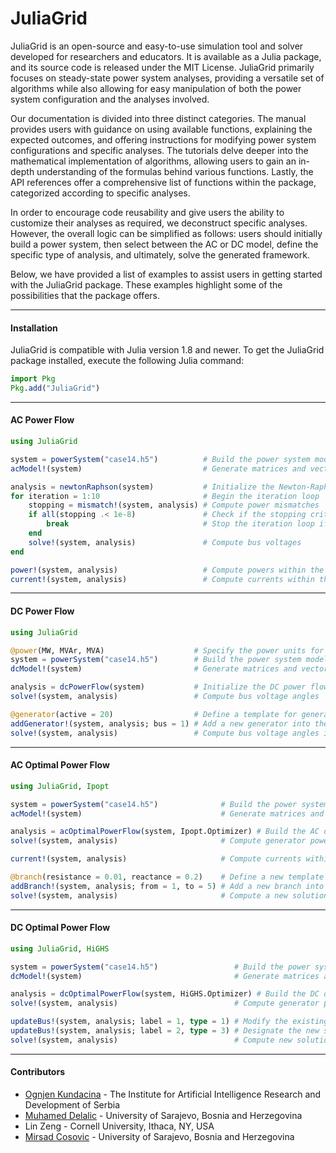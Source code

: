 JuliaGrid
=============

JuliaGrid is an open-source and easy-to-use simulation tool and solver developed for researchers and educators. It is available as a Julia package, and its source code is released under the MIT License. JuliaGrid primarily focuses on steady-state power system analyses, providing a versatile set of algorithms while also allowing for easy manipulation of both the power system configuration and the analyses involved.

Our documentation is divided into three distinct categories. The manual provides users with guidance on using available functions, explaining the expected outcomes, and offering instructions for modifying power system configurations and specific analyses. The tutorials delve deeper into the mathematical implementation of algorithms, allowing users to gain an in-depth understanding of the formulas behind various functions. Lastly, the API references offer a comprehensive list of functions within the package, categorized according to specific analyses.

In order to encourage code reusability and give users the ability to customize their analyses as required, we deconstruct specific analyses. However, the overall logic can be simplified as follows: users should initially build a power system, then select between the AC or DC model, define the specific type of analysis, and ultimately, solve the generated framework.

Below, we have provided a list of examples to assist users in getting started with the JuliaGrid package. These examples highlight some of the possibilities that the package offers.

---

#### Installation
JuliaGrid is compatible with Julia version 1.8 and newer. To get the JuliaGrid package installed, execute the following Julia command:
```julia
import Pkg
Pkg.add("JuliaGrid")
```

---

#### AC Power Flow
```julia
using JuliaGrid

system = powerSystem("case14.h5")          # Build the power system model
acModel!(system)                           # Generate matrices and vectors in the AC model

analysis = newtonRaphson(system)           # Initialize the Newton-Raphson method
for iteration = 1:10                       # Begin the iteration loop
    stopping = mismatch!(system, analysis) # Compute power mismatches
    if all(stopping .< 1e-8)               # Check if the stopping criterion is met
        break                              # Stop the iteration loop if the criterion is met
    end
    solve!(system, analysis)               # Compute bus voltages
end

power!(system, analysis)                   # Compute powers within the power system
current!(system, analysis)                 # Compute currents within the power system
```

---

#### DC Power Flow
```julia
using JuliaGrid

@power(MW, MVAr, MVA)                    # Specify the power units for input data
system = powerSystem("case14.h5")        # Build the power system model
dcModel!(system)                         # Generate matrices and vectors in the DC model

analysis = dcPowerFlow(system)           # Initialize the DC power flow analysis
solve!(system, analysis)                 # Compute bus voltage angles

@generator(active = 20)                  # Define a template for generators
addGenerator!(system, analysis; bus = 1) # Add a new generator into the power system
solve!(system, analysis)                 # Compute bus voltage angles in the updated setup
```

---

#### AC Optimal Power Flow
```julia
using JuliaGrid, Ipopt

system = powerSystem("case14.h5")              # Build the power system model
acModel!(system)                               # Generate matrices and vectors in the AC model

analysis = acOptimalPowerFlow(system, Ipopt.Optimizer) # Build the AC optimal power flow model
solve!(system, analysis)                       # Compute generator powers and bus voltages

current!(system, analysis)                     # Compute currents within the power system

@branch(resistance = 0.01, reactance = 0.2)    # Define a new template for branches
addBranch!(system, analysis; from = 1, to = 5) # Add a new branch into the power system
solve!(system, analysis)                       # Compute a new solution in the updated setup
```

---

#### DC Optimal Power Flow
```julia
using JuliaGrid, HiGHS

system = powerSystem("case14.h5")                 # Build the power system model
dcModel!(system)                                  # Generate matrices and vectors in DC model

analysis = dcOptimalPowerFlow(system, HiGHS.Optimizer) # Build the DC optimal power flow model
solve!(system, analysis)                          # Compute generator powers and bus voltages

updateBus!(system, analysis; label = 1, type = 1) # Modify the existing bus
updateBus!(system, analysis; label = 2, type = 3) # Designate the new slack bus
solve!(system, analysis)                          # Compute new solution in the updated setup
```

---

#### Contributors
 - [Ognjen Kundacina](https://www.linkedin.com/in/ognjen-kundacina-machine-learning-guy/) - The Institute for Artificial Intelligence Research and Development of Serbia
 - [Muhamed Delalic](https://www.linkedin.com/in/muhameddelalic/) - University of Sarajevo, Bosnia and Herzegovina
 - Lin Zeng - Cornell University, Ithaca, NY, USA
 - [Mirsad Cosovic](https://www.linkedin.com/in/mirsad-cosovic-5a4972a9/) - University of Sarajevo, Bosnia and Herzegovina
